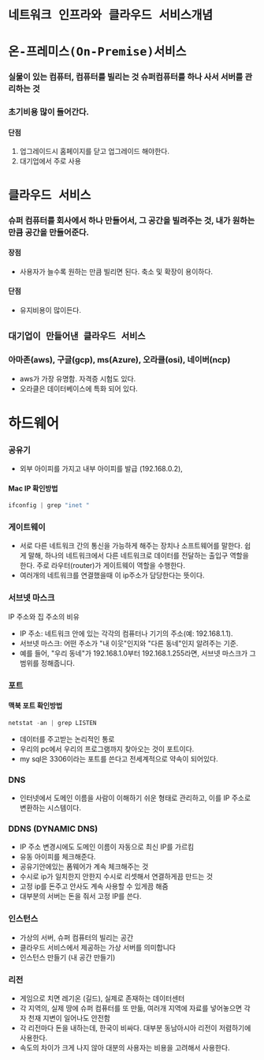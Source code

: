 # `네트워크 인프라와 클라우드 서비스개념`

# `온-프레미스(On-Premise)서비스`

### 실물이 있는 컴퓨터, 컴퓨터를 빌리는 것 슈퍼컴퓨터를 하나 사서 서버를 관리하는 것

### 초기비용 많이 들어간다.

#### 단점

1. 업그레이드시 홈페이지를 닫고 업그레이드 해야한다.
2. 대기업에서 주로 사용

# `클라우드 서비스`

### 슈퍼 컴퓨터를 회사에서 하나 만들어서, 그 공간을 빌려주는 것, 내가 원하는 만큼 공간을 만들어준다.

#### 장점

- 사용자가 늘수록 원하는 만큼 빌리면 된다. 축소 및 확장이 용이하다.

#### 단점

- 유지비용이 많이든다.

## `대기업이 만들어낸 클라우드 서비스`

### 아마존(aws), 구글(gcp), ms(Azure), 오라클(osi), 네이버(ncp)

- aws가 가장 유명함. 자격증 시험도 있다.
- 오라클은 데이터베이스에 특화 되어 있다.

# 하드웨어

### 공유기

- 외부 아이피를 가지고 내부 아이피를 발급 (192.168.0.2),

#### Mac IP 확인방법

```js
ifconfig | grep "inet "
```

### 게이트웨이

- 서로 다른 네트워크 간의 통신을 가능하게 해주는 장치나 소프트웨어를 말한다. 쉽게 말해, 하나의 네트워크에서 다른 네트워크로 데이터를 전달하는 출입구 역할을 한다. 주로 라우터(router)가 게이트웨이 역할을 수행한다.
- 여러개의 네트워크를 연결했을때 이 ip주소가 담당한다는 뜻이다.

### 서브넷 마스크

IP 주소와 집 주소의 비유

- IP 주소: 네트워크 안에 있는 각각의 컴퓨터나 기기의 주소(예: 192.168.1.1).
- 서브넷 마스크: 어떤 주소가 "내 이웃"인지와 "다른 동네"인지 알려주는 기준.
- 예를 들어, "우리 동네"가 192.168.1.0부터 192.168.1.255라면, 서브넷 마스크가 그 범위를 정해줍니다.

### 포트

#### 맥북 포트 확인방법

```js
netstat -an | grep LISTEN
```

- 데이터를 주고받는 논리적인 통로
- 우리의 pc에서 우리의 프로그램까지 찾아오는 것이 포트이다.
- my sql은 3306이라는 포트를 쓴다고 전세계적으로 약속이 되어있다.

### DNS

- 인터넷에서 도메인 이름을 사람이 이해하기 쉬운 형태로 관리하고, 이를 IP 주소로 변환하는 시스템이다.

### DDNS (DYNAMIC DNS)

- IP 주소 변경시에도 도메인 이름이 자동으로 최신 IP를 가르킴
- 유동 아이피를 체크해준다.
- 공유기안에있는 폼웨어가 계속 체크해주는 것
- 수시로 ip가 일치한지 안한지 수시로 리셋해서 연결하게끔 만드는 것
- 고정 ip를 돈주고 안사도 계속 사용할 수 있게끔 해줌
- 대부분의 서버는 돈을 줘서 고정 IP를 쓴다.

### 인스턴스

- 가상의 서버, 슈퍼 컴퓨터의 빌리는 공간
- 클라우드 서비스에서 제공하는 가상 서버를 의미합니다
- 인스턴스 만들기 (내 공간 만들기)

### 리전

- 게임으로 치면 레기온 (길드), 실제로 존재하는 데이터센터
- 각 지역의, 실제 땅에 슈퍼 컴퓨터를 또 만듦, 여러개 지역에 자료를 넣어놓으면 각자 천재 지변이 일어나도 안전함
- 각 리전마다 돈을 내하는데, 한국이 비싸다. 대부분 동남아시아 리전이 저렴하기에 사용한다.
- 속도의 차이가 크게 나지 않아 대분의 사용자는 비용을 고려해서 사용한다.
